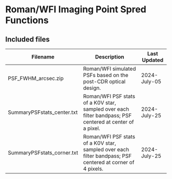 # Roman/WFI Imaging Point Spred Functions

## Included files

| Filename                   | Description                                                       | Last Updated |
|----------------------------|-------------------------------------------------------------------|--------------|
| PSF_FWHM_arcsec.zip        | Roman/WFI simulated PSFs based on the post-CDR optical design.    | 2024-July-05 |
| SummaryPSFstats_center.txt | Roman/WFI PSF stats of a K0V star, sampled over each filter bandpass; PSF centered at center of a pixel.    | 2024-July-25 |
| SummaryPSFstats_corner.txt | Roman/WFI PSF stats of a K0V star, sampled over each filter bandpass; PSF centered at corner of 4 pixels.    | 2024-July-25 |

